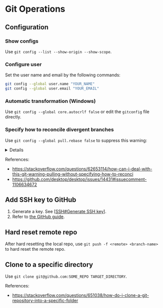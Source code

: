 # Git Operations

## Configuration

### Show configs

Use `git config --list --show-origin --show-scope`.

### Configure user

Set the user name and email by the following commands:

```bash
git config --global user.name "YOUR_NAME"
git config --global user.email "YOUR_EMAIL"
```

### Automatic transformation (Windows)

Use `git config --global core.autocrlf false` or edit the `gitconfig` file directly.

### Specify how to reconcile divergent branches

Use `git config --global pull.rebase false` to suppress this warning:

<details>

```log
hint: You have divergent branches and need to specify how to reconcile them.
hint: You can do so by running one of the following commands sometime before
hint: your next pull:
hint:
hint:   git config pull.rebase false  # merge
hint:   git config pull.rebase true   # rebase
hint:   git config pull.ff only       # fast-forward only
hint:
hint: You can replace "git config" with "git config --global" to set a default
hint: preference for all repositories. You can also pass --rebase, --no-rebase,
hint: or --ff-only on the command line to override the configured default per
hint: invocation.
fatal: Need to specify how to reconcile divergent branches.
```

</details>

References:

- https://stackoverflow.com/questions/62653114/how-can-i-deal-with-this-git-warning-pulling-without-specifying-how-to-reconci
- https://github.com/desktop/desktop/issues/14431#issuecomment-1106634672

## Add SSH key to GitHub

1. Generate a key. See [[SSH#Generate SSH key]].
2. Refer to [the GitHub guide]( https://docs.github.com/en/authentication/connecting-to-github-with-ssh/adding-a-new-ssh-key-to-your-github-account ).

## Hard reset remote repo

After hard resetting the local repo, use `git push -f <remote> <branch-name>` to hard reset the remote repo.

## Clone to a specific directory

Use `git clone git@github.com:SOME_REPO TARGET_DIRECTORY`.

References:

- https://stackoverflow.com/questions/651038/how-do-i-clone-a-git-repository-into-a-specific-folder

[//begin]: # "Autogenerated link references for markdown compatibility"
[SSH#Generate SSH key]: ../remote/SSH.md "SSH configs"
[//end]: # "Autogenerated link references"

